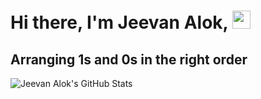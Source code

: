 # Hi there, I'm Jeevan Alok, <img src="https://github.com/TheDudeThatCode/TheDudeThatCode/blob/master/Assets/Hi.gif" width="29px">
## Arranging 1s and 0s in the right order






<img align="left" alt="Jeevan Alok's GitHub Stats" src="https://github-readme-stats.vercel.app/api?username=jeevanalok&show_icons=true&hide_border=false&title_color=ff652f&icon_color=FFE400&bg_color=09131B&text_color=ffffff&border_color=0c1a25" />

